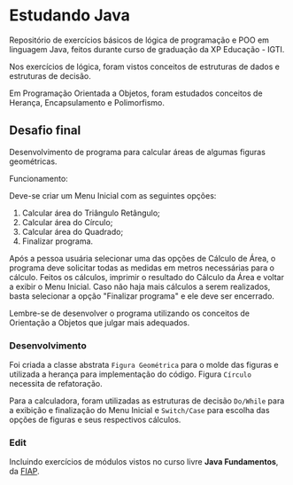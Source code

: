 # Estudando Java
Repositório de exercícios básicos de lógica de programação e POO em linguagem Java, feitos durante curso de graduação da XP Educação - IGTI.

Nos exercícios de lógica, foram vistos conceitos de estruturas de dados e estruturas de decisão.

Em Programação Orientada a Objetos, foram estudados conceitos de Herança, Encapsulamento e Polimorfismo.

## Desafio final

Desenvolvimento de programa para calcular áreas de algumas figuras geométricas.

Funcionamento:

Deve-se criar um Menu Inicial com as seguintes opções:

1) Calcular área do Triângulo Retângulo;
2) Calcular área do Círculo;
3) Calcular área do Quadrado;
4) Finalizar programa.

Após a pessoa usuária selecionar uma das opções de Cálculo de Área, o programa deve solicitar todas as medidas em metros necessárias para o cálculo.
Feitos os cálculos, imprimir o resultado do Cálculo da Área e voltar a exibir o Menu Inicial.
Caso não haja mais cálculos a serem realizados, basta selecionar a opção "Finalizar programa" e ele deve ser encerrado.

Lembre-se de desenvolver o programa utilizando os conceitos de Orientação a Objetos que julgar mais adequados.

### Desenvolvimento

Foi criada a classe abstrata ```Figura Geométrica``` para o molde das figuras e utilizada a herança para implementação do código.
Figura ```Círculo``` necessita de refatoração.

Para a calculadora, foram utilizadas as estruturas de decisão ```Do/While``` para a exibição e finalização do Menu Inicial e ```Switch/Case``` para escolha das opções de figuras e seus respectivos cálculos.

### Edit

Incluindo exercícios de módulos vistos no curso livre **Java Fundamentos**, da [FIAP](https://eucapacito.com.br/curso-ec/java-fundamentos).
